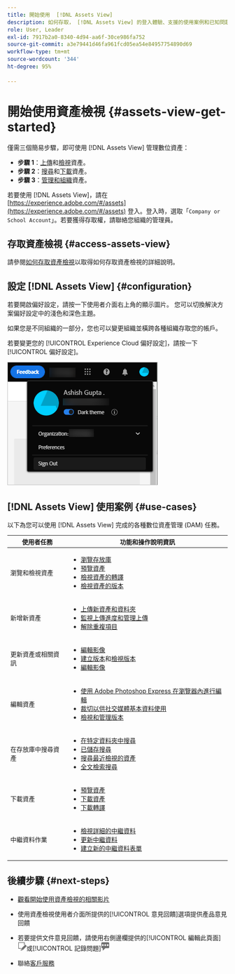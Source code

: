 ```yaml
---
title: 開始使用  [!DNL Assets View]
description: 如何存取， [!DNL Assets View] 的登入體驗、支援的使用案例和已知問題
role: User, Leader
exl-id: 7917b2a0-8340-4d94-aa6f-30ce986fa752
source-git-commit: a3e79441d46fa961fcd05ea54e84957754890d69
workflow-type: tm+mt
source-wordcount: '344'
ht-degree: 95%

---
```


# 開始使用資產檢視 {#assets-view-get-started}

<!-- TBD: Make links for these steps. -->

僅需三個簡易步驟，即可使用 [!DNL Assets View] 管理數位資產：

* **步驟 1**：[上傳](/help/assets/add-delete-assets-view.md)和[檢視](/help/assets/navigate-assets-view.md)資產。
* **步驟 2**：[搜尋](/help/assets/search-assets-view.md)和[下載](/help/assets/manage-organize-assets-view.md#download)資產。
* **步驟 3**：[管理和組織](/help/assets/manage-organize-assets-view.md)資產。

若要使用 [!DNL Assets View]，請在 [https://experience.adobe.com/#/assets](https://experience.adobe.com/#/assets) 登入。登入時，選取「`Company or School Account`」。若要獲得存取權，請聯絡您組織的管理員。

<!--In addition, more reference information that can be helpful is [understanding of the user interface](/help/assets/navigate-assets-view.md), [list of use cases](#use-cases), [supported file types](/help/assets/supported-file-formats-assets-view.md), and [known issues](/help/assets/release-notes.md#known-issues).
-->

## 存取資產檢視 {#access-assets-view}

請參閱[如何存取資產檢視](/help/assets/assets-view-introduction.md#how-to-access-assets-view)以取得如何存取資產檢視的詳細說明。

## 設定 [!DNL Assets View] {#configuration}

若要開啟偏好設定，請按一下使用者介面右上角的顯示圖片。 您可以切換解決方案偏好設定中的淺色和深色主題。

如果您是不同組織的一部分，您也可以變更組織並橫跨各種組織存取您的帳戶。

若要變更您的 [!UICONTROL Experience Cloud 偏好設定]，請按一下[!UICONTROL 偏好設定]。

![切換深色和淺色主題的偏好設定](assets/theme-change.png)

## [!DNL Assets View] 使用案例 {#use-cases}

以下為您可以使用 [!DNL Assets View] 完成的各種數位資產管理 (DAM) 任務。

| 使用者任務 | 功能和操作說明資訊 |
|-----|------|
| 瀏覽和檢視資產 | <ul> <li>[瀏覽存放庫](/help/assets/navigate-assets-view.md#view-assets-and-details) </li> <li> [預覽資產](/help/assets/navigate-assets-view.md#preview-assets) <li> [檢視資產的轉譯](/help/assets/add-delete-assets-view.md#renditions) </li> <li>[檢視資產的版本](/help/assets/manage-organize-assets-view.md#view-versions)</li></ul> |
| 新增新資產 | <ul> <li>[上傳新資產和資料夾](/help/assets/add-delete-assets-view.md)</li> <li>[監視上傳進度和管理上傳](/help/assets/add-delete-assets-view.md#upload-progress)</li> <li>[解除重複項目](/help/assets/add-delete-assets-view.md)</li> </ul> |
| 更新資產或相關資訊 | <ul> <li>[編輯影像](/help/assets/edit-images-assets-view.md)</li> <li>[建立版本](/help/assets/manage-organize-assets-view.md#create-versions)和[檢視版本](/help/assets/manage-organize-assets-view.md#view-versions)</li> <li>[編輯影像](/help/assets/edit-images-assets-view.md)</li> </ul> |
| 編輯資產 | <ul> <li>[使用 Adobe Photoshop Express 在瀏覽器內進行編輯](/help/assets/edit-images-assets-view.md)</li> <li>[裁切以供社交媒體基本資料使用](/help/assets/edit-images-assets-view.md#crop-straighten-images)</li> <li>[檢視和管理版本](/help/assets/manage-organize-assets-view.md#view-versions)</li></ul></ul> |
| 在存放庫中搜尋資產 | <ul> <li>[在特定資料夾中搜尋](/help/assets/search-assets-view.md#refine-search-results)</li> <li>[已儲存搜尋](/help/assets/search-assets-view.md#saved-search)</li> <li>[搜尋最近檢視的資產](/help/assets/search-assets-view.md)</li> <li>[全文檢索搜尋](/help/assets/search-assets-view.md) |
| 下載資產 | <ul> <li> [預覽資產](/help/assets/navigate-assets-view.md#preview-assets) </li> <li> [下載資產](/help/assets/manage-organize-assets-view.md#download) <li> [下載轉譯](/help/assets/add-delete-assets-view.md#renditions) </li></ul> |
| 中繼資料作業 | <ul> <li>[檢視詳細的中繼資料](/help/assets/metadata-assets-view.md) </li> <li> [更新中繼資料](/help/assets/metadata-assets-view.md#update-metadata)</li> <li> [建立新的中繼資料表單](/help/assets/metadata-assets-view.md#metadata-forms) </li> </ul> |

## 後續步驟 {#next-steps}

* [觀看開始使用資產檢視的相關影片](https://experienceleague.adobe.com/docs/experience-manager-learn/assets-essentials/getting-started.html)

* 使用資產檢視使用者介面所提供的[!UICONTROL 意見回饋]選項提供產品意見回饋

* 若要提供文件意見回饋，請使用右側邊欄提供的[!UICONTROL 編輯此頁面]![來編輯頁面](assets/do-not-localize/edit-page.png)或[!UICONTROL 記錄問題]![來建立 GitHub 問題](assets/do-not-localize/github-issue.png)

* 聯絡[客戶服務](https://experienceleague.adobe.com/?support-solution=General#support)


<!--TBD: Merge the below rows in the table when the use cases are documented/available.

| How do I delete assets? | <ul> <li>[Delete assets](/help/assets/manage-organize.md)</li> <li>Recover deleted assets</li> <li>Permanently delete assets</li> </ul> |
| How do I share assets or find shared assets? | <ul> <li>Shared by me</li> <li>Shared with me</li> <li>Share for comments and review</li> <li>Unshare assets</li> </ul> |
| How do I collaborate with others and get my assets reviewed | <ul> <li>Share for review</li> <li>Provide comments. Resolve and filter comments</li> <li>Annotations on images</li> <li>Assign tasks to specific users and prioritize</li> </ul> |

-->

<!-- 

## ![feedback icon](assets/do-not-localize/feedback-icon.png) Provide product feedback {#provide-feedback}

Adobe welcomes feedback about the solution. To provide feedback without even switching your working application, use the [!UICONTROL Feedback] option in the user interface. It also lets you attach files such as screenshots or video recording of an issue.

  ![feedback option in the interface](assets/feedback-panel.png)

To provide feedback for documentation, click [!UICONTROL Edit this page] ![edit the page](assets/do-not-localize/edit-page.png) or [!UICONTROL Log an issue] ![create a GitHub issue](assets/do-not-localize/github-issue.png) from the right sidebar. You can do one of the following: 

* Make the content updates and submit a GitHub pull request.
* Create an issue or ticket in GitHub. Retain the automatically populated article name when creating an issue.

-->
<!--
>[!MORELIKETHIS]
>
>* [Understand the user interface](/help/assets/navigate-asssets-view.md).
>* [Release notes and known issues](/help/assets/release-notes.md).
>* [Supported file types](/help/assets/supported-file-formats.md).
-->
